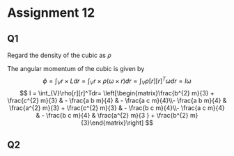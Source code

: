 # Assignment 12
## Q1
Regard the density of the cubic as $\rho$

The angular momentum of the cubic is given by
$$
\phi = \int_{V}r\times L dr = \int_{V} r\times \rho(\omega \times r)dr =\int_{V} \rho[r][r]^T\omega dr = I\omega
$$
$$
I = \int_{V}\rho[r][r]^Tdr=
\left[\begin{matrix}\frac{b^{2} m}{3} + \frac{c^{2} m}{3} & - \frac{a b m}{4} 
& - \frac{a c m}{4}\\- \frac{a b m}{4} & \frac{a^{2} m}{3} + \frac{c^{2} m}{3}
 & - \frac{b c m}{4}\\- \frac{a c m}{4} & - \frac{b c m}{4} & \frac{a^{2} m}{3
} + \frac{b^{2} m}{3}\end{matrix}\right]
$$

## Q2
